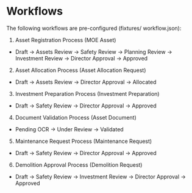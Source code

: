 # Workflows

The following workflows are pre-configured (fixtures/ workflow.json):

1) Asset Registration Process (MOE Asset)
- Draft -> Assets Review -> Safety Review -> Planning Review -> Investment Review -> Director Approval -> Approved

2) Asset Allocation Process (Asset Allocation Request)
- Draft -> Assets Review -> Director Approval -> Allocated

3) Investment Preparation Process (Investment Preparation)
- Draft -> Safety Review -> Director Approval -> Approved

4) Document Validation Process (Asset Document)
- Pending OCR -> Under Review -> Validated

5) Maintenance Request Process (Maintenance Request)
- Draft -> Safety Review -> Director Approval -> Approved

6) Demolition Approval Process (Demolition Request)
- Draft -> Safety Review -> Investment Review -> Director Approval -> Approved
